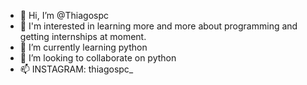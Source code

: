 - 👋 Hi, I’m @Thiagospc
- 👀 I'm interested in learning more and more about programming and getting internships at moment.
- 🌱 I’m currently learning python
- 💞️ I’m looking to collaborate on python
- 📫 INSTAGRAM: thiagospc_

